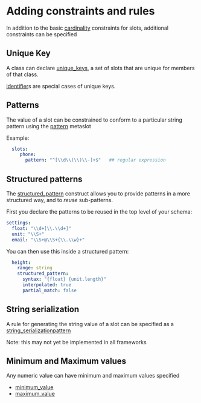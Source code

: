 # Adding constraints and rules

In addition to the basic [cardinality](slots) constraints for slots, additional constraints can be specified

## Unique Key

A class can declare [unique_keys](https://w3id.org/linkml/unique_keys), a set of slots that are unique for members of that class.

[identifier](https://w3id.org/linkml/identifier)s are special cases of unique keys.

## Patterns

The value of a slot can be constrained to conform to a particular string pattern using the [pattern](https://w3id.org/linkml/pattern) metaslot

Example:

```yaml
  slots:
     phone:
       pattern: "^[\\d\\(\\)\\-]+$"   ## regular expression

```

## Structured patterns

The [structured_pattern](https://w3id.org/linkml/structured_pattern) construct
allows you to provide patterns in a more structured way, and to *reuse* sub-patterns.

First you declare the patterns to be reused in the top level of your schema:

```yaml
settings:
  float: "\\d+[\\.\\d+]"
  unit: "\\S+"
  email: "\\S+@\\S+{\\.\\w}+"
```

You can then use this inside a structured pattern:

```yaml
  height:
    range: string
    structured_pattern:
      syntax: "{float} {unit.length}"
      interpolated: true
      partial_match: false
```

## String serialization

A rule for generating the string value of a slot can be specified as a [string_serializationpattern](https://w3id.org/linkml/string_serializationpattern)

Note: this may not yet be implemented in all frameworks

## Minimum and Maximum values

Any numeric value can have minimum and maximum values specified

 * [minimum_value](https://w3id.org/linkml/minimum_value)
 * [maximum_value](https://w3id.org/linkml/maximum_value)




